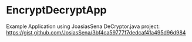 # EncryptDecryptApp
Example Application using JoasiasSena DeCryptor.java project: https://gist.github.com/JosiasSena/3bf4ca59777f7dedcaf41a495d96d984
